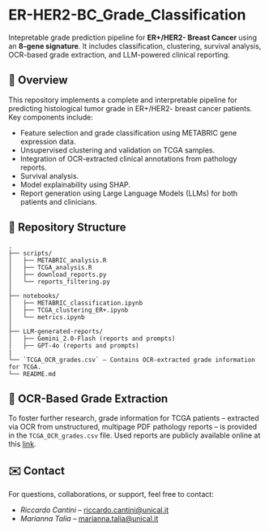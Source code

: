 # ER-HER2-BC_Grade_Classification
Intepretable grade prediction pipeline for **ER+/HER2- Breast Cancer** using an **8-gene signature**. It includes classification, clustering, survival analysis, OCR-based grade extraction, and LLM-powered clinical reporting.

## 🧬 Overview

This repository implements a complete and interpretable pipeline for predicting histological tumor grade in ER+/HER2- breast cancer patients.  
Key components include:

- Feature selection and grade classification using METABRIC gene expression data.
- Unsupervised clustering and validation on TCGA samples.
- Integration of OCR-extracted clinical annotations from pathology reports.
- Survival analysis.
- Model explainability using SHAP.
- Report generation using Large Language Models (LLMs) for both patients and clinicians.


## 📂 Repository Structure

```plaintext
.
├── scripts/
│   ├── METABRIC_analysis.R
│   ├── TCGA_analysis.R
│   ├── download_reports.py
│   └── reports_filtering.py
│
├── notebooks/
│   ├── METABRIC_classification.ipynb
│   ├── TCGA_clustering_ER+.ipynb
│   └── metrics.ipynb
│
├── LLM-generated-reports/
│   ├── Gemini_2.0-Flash (reports and prompts)
│   ├── GPT-4o (reports and prompts)
|
└── `TCGA_OCR_grades.csv` – Contains OCR-extracted grade information for TCGA.
└── README.md
```

## 📝 OCR-Based Grade Extraction

To foster further research, grade information for TCGA patients – extracted via OCR from unstructured, multipage PDF pathology reports – is provided in the `TCGA_OCR_grades.csv` file. Used reports are publicly available online at this [link](https://github.com/inodb/datahub/tree/add-symlink-path-report/tcga/pathology_reports).

## ✉️ Contact

For questions, collaborations, or support, feel free to contact:
- *Riccardo Cantini* – [riccardo.cantini@unical.it](mailto:riccardo.cantini@unical.it)  
- *Marianna Talia* – [marianna.talia@unical.it](mailto:marianna.talia@unical.it)
